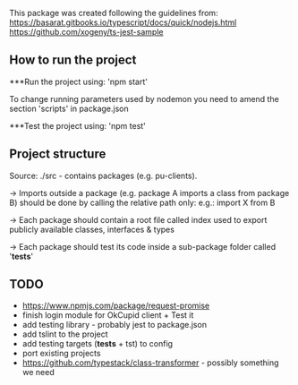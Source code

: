 This package was created following the guidelines from:
https://basarat.gitbooks.io/typescript/docs/quick/nodejs.html
https://github.com/xogeny/ts-jest-sample

## How to run the project

***Run the project using: 'npm start'

To change running parameters used by nodemon you need to amend
the section 'scripts' in package.json

***Test the project using: 'npm test'


## Project structure

Source: ./src - contains packages (e.g. pu-clients).

-> Imports outside a package (e.g. package A imports a class from package B)
should be done by calling the relative path only: e.g.: import X from B

-> Each package should contain a root file called index used to export publicly
available classes, interfaces & types

-> Each package should test its code inside a sub-package folder called '__tests__'

## TODO
- https://www.npmjs.com/package/request-promise
- finish login module for OkCupid client + Test it
- add testing library - probably jest to package.json
- add tslint to the project
- add testing targets (__tests__ + tst) to config
- port existing projects
- https://github.com/typestack/class-transformer - possibly something we need
